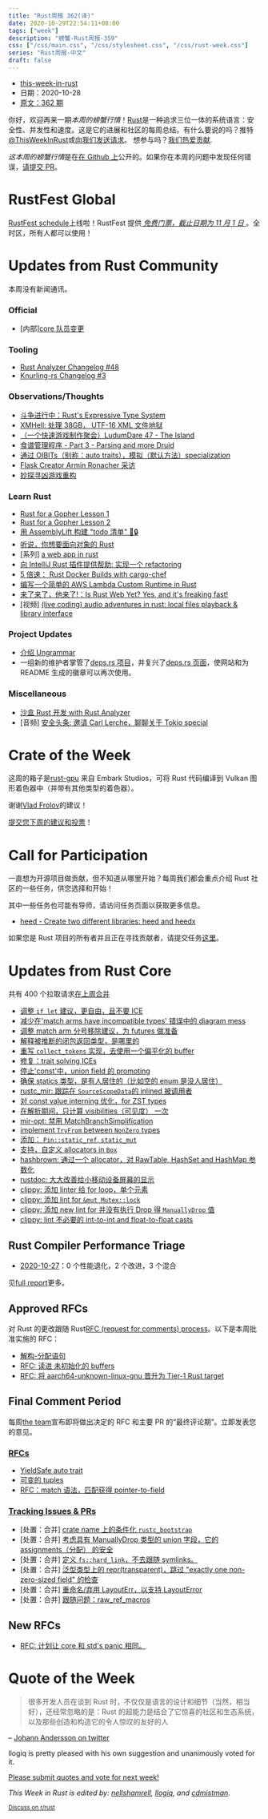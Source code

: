 ```yaml
---
title: "Rust周报 362(译)"
date: 2020-10-29T22:54:11+08:00
tags: ["week"]
description: "螃蟹-Rust周报-359"
css: ["/css/main.css", "/css/stylesheet.css", "/css/rust-week.css"]
series: "Rust周报-中文"
draft: false
---
```


- [this-week-in-rust](https://this-week-in-rust.org)
- 日期：2020-10-28
- [原文：362 期](https://this-week-in-rust.org/blog/2020/10/28/this-week-in-rust-362/)

你好，欢迎再来一期*本周的螃蟹行情*！[Rust](http://rust-lang.org)是一种追求三位一体的系统语言：安全性、并发性和速度。这是它的进展和社区的每周总结。有什么要说的吗？推特[@ThisWeekInRust](https://twitter.com/ThisWeekInRust)或[向我们发送请求](https://github.com/cmr/this-week-in-rust)。 想参与吗？[我们热爱贡献](https://github.com/rust-lang/rust/blob/master/CONTRIBUTING.md).

*这本周的螃蟹行情*是在[在 Github 上](https://github.com/cmr/this-week-in-rust)公开的。如果你在本周的问题中发现任何错误，[请提交 PR](https://github.com/cmr/this-week-in-rust/pulls)。

# RustFest Global

[RustFest schedule](https://rustfest.global/schedule)上线啦！RustFest 提供[ _免费门票，截止日期为 11 月 1 日_ ](https://rustfest.global/tickets)。全时区，所有人都可以使用！

# Updates from Rust Community

本周没有新闻通讯。

### Official

- \[内部][core 队员变更](https://blog.rust-lang.org/inside-rust/2020/10/23/Core-team-membership.html)

### Tooling

- [Rust Analyzer Changelog #48](https://rust-analyzer.github.io/thisweek/2020/10/26/changelog-48.html)
- [Knurling-rs Changelog #3](https://ferrous-systems.com/blog/knurling-changelog-3/)

### Observations/Thoughts

- [斗争进行中：Rust's Expressive Type System](https://thefuntastic.com/blog/fighting-rusts-type-system)
- [XMHell: 处理 38GB， UTF-16 XML 文件地狱](http://usethe.computer/posts/14-xmhell.html)
- [（一个快速游戏制作聚会）LudumDare 47 - The Island](https://blog.kuviman.com/2020/10/18/ludumdare47.html)
- [食谱管理程序 - Part 3 - Parsing and more Druid](https://bheisler.github.io/post/recipe-manager-part-3-parsing-and-more-druid/)
- [通过 OIBITs（别称：auto traits），模拟（默认方法）specialization ](https://pwychowaniec.com/en/posts/imitating-specialization-with-oibits/)
- [Flask Creator Armin Ronacher 采访](https://evrone.com/armin-ronacher-interview)
- [妙探寻凶游戏重构](https://gregstoll.wordpress.com/2020/10/22/clue-solver-now-in-rust-with-more-accurate-simulations/)

### Learn Rust

- [Rust for a Gopher Lesson 1](https://levpaul.com/posts/rust-lesson-1/)
- [Rust for a Gopher Lesson 2](https://levpaul.com/posts/rust-lesson-2/)
- [用 AssemblyLift 构建 "todo 清单" 🚀🔒](https://dev.to/dotxlem/build-a-todo-list-backend-with-assemblylift-1ak3)
- [听说，你想要面向对象的 Rust](https://blog.darrien.dev/posts/so-you-want-to-object/)
- \[系列] [a web app in rust](https://dev.to/krowemoh/series/9410)
- [向 IntelliJ Rust 插件提供帮助: 实现一个 refactoring](https://kobzol.github.io/rust/intellij/2020/10/19/contributing-4-introduce-constant-refactoring.html)
- [5 倍速： Rust Docker Builds with cargo-chef](https://www.lpalmieri.com/posts/fast-rust-docker-builds)
- [编写一个简单的 AWS Lambda Custom Runtime in Rust](http://jamesmcm.github.io/blog/2020/10/24/lambda-runtime/#en)
- [来了来了，他来了!：Is Rust Web Yet? Yes, and it's freaking fast!](http://www.arewewebyet.org/)
- \[视频] [(live coding) audio adventures in rust: local files playback & library interface](https://youtu.be/-tj7ODHX93o)

### Project Updates

- [介绍 Ungrammar](https://rust-analyzer.github.io//blog/2020/10/24/introducing-ungrammar.html)
- 一组新的维护者掌管了[deps.rs 项目](https://github.com/deps-rs/deps.rs)，并复兴了[deps.rs 页面](https://deps.rs)，使网站和为 README 生成的徽章可以再次使用。

### Miscellaneous

- [沙盒 Rust 开发 with Rust Analyzer](https://www.grepular.com/Sandbox_Rust_Development_with_Rust_Analyzer)
- \[音频] [安全头条: 邀请 Carl Lerche，聊聊关于 Tokio special](https://blog.firosolutions.com/2020/10/tokio_special_with_carl_lerche/)

# Crate of the Week

这周的箱子是[rust-gpu](https://github.com/EmbarkStudios/rust-gpu) 来自 Embark Studios，可将 Rust 代码编译到 Vulkan 图形着色器中（并带有其他类型的着色器）。

谢谢[Vlad Frolov](https://users.rust-lang.org/t/crate-of-the-week/2704/831)的建议！

[提交您下周的建议和投票][submit_crate]！

[submit_crate]: https://users.rust-lang.org/t/crate-of-the-week/2704

# Call for Participation

一直想为开源项目做贡献，但不知道从哪里开始？每周我们都会重点介绍 Rust 社区的一些任务，供您选择和开始！

其中一些任务也可能有导师，请访问任务页面以获取更多信息。

- [heed - Create two different libraries: heed and heedx](https://github.com/Kerollmops/heed/issues/51)

如果您是 Rust 项目的所有者并且正在寻找贡献者，请提交任务[这里][guidelines]。

[guidelines]: https://users.rust-lang.org/t/twir-call-for-participation/4821

# Updates from Rust Core

共有 400 个拉取请求[在上周合并][merged]

[merged]: https://github.com/search?q=is%3Apr+org%3Arust-lang+is%3Amerged+merged%3A2020-10-19..2020-10-26

- [调整 `if let` 建议，更自由，且不要 ICE](https://github.com/rust-lang/rust/pull/77283)
- [减少在'match arms have incompatible types' 错误中的 diagram mess](https://github.com/rust-lang/rust/pull/78255)
- [调整 match arm 分号移除建议，为 futures 做准备](https://github.com/rust-lang/rust/pull/78214)
- [解释被推断的闭包返回类型，是哪里的](https://github.com/rust-lang/rust/pull/78235)
- [重写 `collect_tokens` 实现，去使用一个偏平化的 buffer](https://github.com/rust-lang/rust/pull/77250)
- [修复：trait solving ICEs](https://github.com/rust-lang/rust/pull/77720)
- [停止'const'中，union field 的 promoting](https://github.com/rust-lang/rust/pull/77526)
- [确保 statics 类型，是有人居住的（比如空的 enum 是没人居住）](https://github.com/rust-lang/rust/pull/78324)
- [rustc_mir: 跟踪在 `SourceScopeData`的 inlined 被调用者](https://github.com/rust-lang/rust/pull/68965)
- [对 const value interning 优化，for ZST types](https://github.com/rust-lang/rust/pull/78061)
- [在解析期间，只计算 visibilities（可见度） 一次](https://github.com/rust-lang/rust/pull/78077)
- [mir-opt: 禁用 MatchBranchSimplification](https://github.com/rust-lang/rust/pull/78151)
- [implement `TryFrom` between `NonZero` types](https://github.com/rust-lang/rust/pull/77339)
- [添加： `Pin::static_ref`, `static_mut`](https://github.com/rust-lang/rust/pull/77726)
- [支持，自定义 allocators in `Box`](https://github.com/rust-lang/rust/pull/77187)
- [hashbrown: 通过一个 allocator，对 RawTable, HashSet and HashMap 参数化](https://github.com/rust-lang/hashbrown/pull/133)
- [rustdoc: 大大改善给小移动设备屏幕的显示](https://github.com/rust-lang/rust/pull/78084)
- [clippy: 添加 linter 给 for loop，单个元素](https://github.com/rust-lang/rust-clippy/pull/6109)
- [clippy: 添加 lint for `&mut Mutex::lock`](https://github.com/rust-lang/rust-clippy/pull/6103)
- [clippy: 添加 new lint for 并没有执行 Drop 得 `ManuallyDrop` 值](https://github.com/rust-lang/rust-clippy/pull/6181)
- [clippy: lint 不必要的 int-to-int and float-to-float casts](https://github.com/rust-lang/rust-clippy/pull/6187)

## Rust Compiler Performance Triage

- [2020-10-27](https://github.com/rust-lang/rustc-perf/blob/master/triage/2020-10-27.md)：0 个性能退化，2 个改进，3 个混合

见[full report](https://github.com/rust-lang/rustc-perf/blob/master/triage/2020-10-27.md)更多。

## Approved RFCs

对 Rust 的更改跟随 Rust[RFC (request for comments) process](https://github.com/rust-lang/rfcs#rust-rfcs)。以下是本周批准实施的 RFC：

- [解构-分配语句](https://github.com/rust-lang/rfcs/pull/2909)
- [RFC: 读进 未初始化的 buffers](https://github.com/rust-lang/rfcs/pull/2930)
- [RFC: 将 aarch64-unknown-linux-gnu 晋升为 Tier-1 Rust target](https://github.com/rust-lang/rfcs/pull/2959)

## Final Comment Period

每周[the team](https://www.rust-lang.org/team.html)宣布即将做出决定的 RFC 和主要 PR 的“最终评论期”。立即发表您的意见。

### [RFCs](https://github.com/rust-lang/rfcs/labels/final-comment-period)

- [YieldSafe auto trait](https://github.com/rust-lang/rfcs/pull/2890)
- [可变的 tuples](https://github.com/rust-lang/rfcs/pull/2775)
- [RFC：match 语法，匹配获得 pointer-to-field](https://github.com/rust-lang/rfcs/pull/2666)

### [Tracking Issues & PRs](https://github.com/rust-lang/rust/labels/final-comment-period)

- \[处置：合并] [crate name 上的条件化 `rustc_bootstrap`](https://github.com/rust-lang/rust/pull/77802)
- \[处置：合并] [考虑具有 ManuallyDrop 类型的 union 字段，它的 assignments（分配） 的安全](https://github.com/rust-lang/rust/pull/78068>)
- \[处置：合并] [定义 `fs::hard_link`，不去跟随 symlinks。](https://github.com/rust-lang/rust/pull/78026)
- \[处置：合并] [泛型类型上的 repr(transparent)，跳过 "exactly one non-zero-sized field" 的检查](https://github.com/rust-lang/rust/issues/77841)
- \[处置：合并] [重命名/弃用 LayoutErr，以支持 LayoutError](https://github.com/rust-lang/rust/pull/77691)
- \[处置：合并] [跟随问题：raw_ref_macros](https://github.com/rust-lang/rust/issues/73394)

## New RFCs

- [RFC: 计划让 core 和 std's panic 相同。](https://github.com/rust-lang/rfcs/pull/3007)

# Quote of the Week

> 很多开发人员在谈到 Rust 时，不仅仅是语言的设计和细节（当然，相当好），还经常忽略的是：Rust 的超能力是结合了它惊喜的社区和生态系统，以及那些创造和构造它的令人惊叹的友好的人

– [Johann Andersson on twitter](https://mobile.twitter.com/repi)

llogiq is pretty pleased with his own suggestion and unanimously voted for it.

[Please submit quotes and vote for next week!](https://users.rust-lang.org/t/twir-quote-of-the-week/328)

_This Week in Rust is edited by: [nellshamrell](https://github.com/nellshamrell), [llogiq](https://github.com/llogiq), and [cdmistman](https://github.com/cdmistman)._

<small>[Discuss on r/rust](https://www.reddit.com/r/rust/comments/jk35ha/this_week_in_rust_362/)</small>
